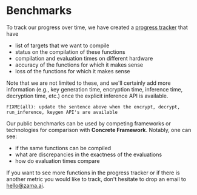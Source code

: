# Benchmarks

To track our progress over time, we have created a [progress tracker](https://progress.zama.ai) that have
- list of targets that we want to compile
- status on the compilation of these functions
- compilation and evaluation times on different hardware
- accuracy of the functions for which it makes sense
- loss of the functions for which it makes sense

Note that we are not limited to these, and we'll certainly add more information (e.g., key generation time, encryption time, inference time, decryption time, etc.) once the explicit inference API is available.

```{warning}
FIXME(all): update the sentence above when the encrypt, decrypt, run_inference, keygen API's are available
```

Our public benchmarks can be used by competing frameworks or technologies for comparison with **Concrete Framework**. Notably, one can see:
- if the same functions can be compiled
- what are discrepancies in the exactness of the evaluations
- how do evaluation times compare

If you want to see more functions in the progress tracker or if there is another metric you would like to track, don't hesitate to drop an email to <hello@zama.ai>.
